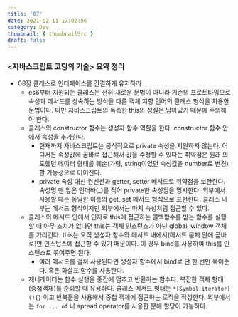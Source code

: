 ```yaml
---
title: '07'
date: 2021-02-11 17:02:56
category: Dev
thumbnail: { thumbnailSrc }
draft: false
---
```


### <자바스크립트 코딩의 기술> 요약 정리
- 08장 클래스로 인터페이스를 간결하게 유지하라 
    - es6부터 지원되는 클래스는 전혀 새로운 문법이 아니라 기존의 프로토타입으로 속성과 메서드를 상속하는 방식을 다른 객체 지향 언어의 클래스 형식을 차용한 문법이다. 다만 자바스크립트의 독특한 this의 성질은 남아있기 때문에 주의해야 한다. 
    - 클래스의 constructor 함수는 생성자 함수 역할을 한다. constructor 함수 안에서 속성을 추가한다.
        - 현재까지 자바스크립트는 공식적으로 private 속성을 지원하지 않는다. 어디서든 속성값에 곧바로 접근해서 값을 수정할 수 있다는 취약점은 원래 의도했던 데이터 형태를 훼손(가령, string이었던 속성값을 number로 변경)할 가능성으로 이어진다. 
        - private 속성 대신 컨벤션과 getter, setter 메서드로 취약점을 보완한다. 속성명 맨 앞은 언더바(_)를 적어 private한 속성임을 명시한다. 외부에서 사용할 때는 동일한 이름의 get, set 메서드 형식으로 표현한다. 클래스 내부는 메서드 형식이지만 외부에서는 마치 속성처럼 접근할 수 있다. 
    - 클래스의 메서드 안에서 인자로 this에 접근하는 콜백함수를 받는 함수를 실행할 때 아무 조치가 없다면 this는 객체 인스턴스가 아닌 global, window 객체를 가리킨다. this는 오직 생성자 함수와 메서드 내에서(메서드 몸체 안에 곧바로)만 인스턴스에 접근할 수 있기 때문이다. 이 경우 bind를 사용하여 this를 인스턴스로 묶어주면 된다. 
        - 여러 메서드를 걸쳐 사용된다면 생성자 함수에서 bind로 단 한 번만 묶어준다. 혹은 화살표 함수를 사용한다. 
    - 제너레이터는 함수 실행을 중간에 멈추고 반환하는 함수다. 복잡한 객체 형태(중첩객체)를 순회할 때 유용하다. 클래스 메서드 형태는 `*[Symbol.iterator](){}` 이고 반복문을 사용해서 중첩 객체에 접근하는 로직을 작성한다. 외부에서는 `for ... of` 나 spread operator를 사용한 분해 할당이 가능하다.       